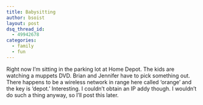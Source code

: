 ```yaml
---
title: Babysitting
author: bsoist
layout: post
dsq_thread_id:
  - 49942678
categories:
  - family
  - fun
---
```

Right now I&#8217;m sitting in the parking lot at Home Depot. The kids are watching a muppets DVD. Brian and Jennifer have to pick something out. There happens to be a wireless network in range here called &#8216;orange&#8217; and the key is &#8216;depot.&#8217; Interesting. I couldn&#8217;t obtain an IP addy though. I wouldn&#8217;t do such a thing anyway, so I&#8217;ll post this later.
